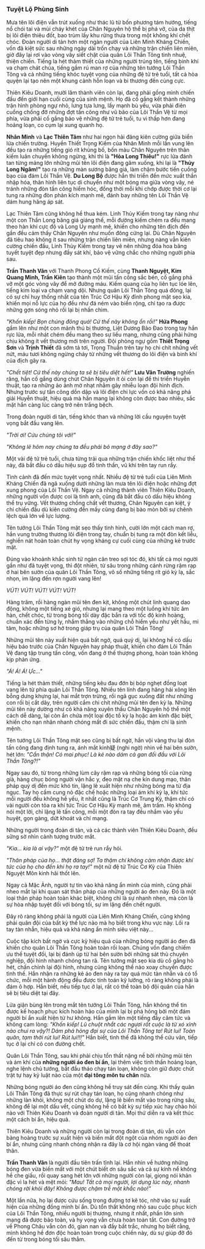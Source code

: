
### Tuyệt Lộ Phùng Sinh

Mưa tên lôi điện vẫn trút xuống như thác lũ từ bốn phương tám hướng, tiếng nổ chói tai và mùi cháy khét của Chân Nguyên hộ thể bị phá vỡ, của da thịt bị lôi điện thiêu đốt, bao trùm lấy khu rừng thưa trong một không khí chết chóc. Đoàn người di tản hơn một ngàn người của Liên Minh Kháng Chiến, vốn đã kiệt sức sau những ngày dài trốn chạy và những trận chiến liên miên, giờ đây lại rơi vào vòng vây siết chặt của quân Lôi Thần Tông tinh nhuệ, thiện chiến. Tiếng la hét thảm thiết của những người trúng tên, tiếng binh khí va chạm chát chúa, tiếng gầm rú man rợ của những tên tướng Lôi Thần Tông và cả những tiếng khóc tuyệt vọng của những đệ tử trẻ tuổi, tất cả hòa quyện lại tạo nên một khung cảnh hỗn loạn và bi thương đến cùng cực.

Thiên Kiêu Doanh, mười lăm thành viên còn lại, đang phải gồng mình chiến đấu đến giới hạn cuối cùng của sinh mệnh. Họ đã cố gắng kết thành những trận hình phòng ngự nhỏ, lưng tựa lưng, lấy mạnh bù yếu, vừa phải điên cuồng chống đỡ những đợt tấn công như vũ bão của Lôi Thần Vệ từ mọi phía, vừa phải cố gắng bảo vệ những đệ tử trẻ tuổi, tu vi thấp hơn đang hoảng loạn, co cụm lại xung quanh họ.

**Nhân Minh** và **Lạc Thiên Tâm** như hai ngọn hải đăng kiên cường giữa biển lửa chiến trường. Huyền Thiết Trọng Kiếm của Nhân Minh mỗi lần vung lên đều tạo ra những tiếng gió rít khủng bố, bốn màu Chân Nguyên trên thân kiếm luân chuyển không ngừng, khi thì là **"Hỏa Long Thiêu!"** rực lửa đánh tan từng mảng lớn những mũi tên lôi điện đang găm xuống, khi lại là **"Thủy Long Ngâm!"** tạo ra những màn sương băng giá, làm chậm bước tiến cuồng bạo của đám Lôi Thần Vệ. **Du Long Bộ** được hắn thi triển đến mức xuất thần nhập hóa, thân hình liên tục di chuyển như một bóng ma giữa vòng vây, né tránh những đòn tấn công hiểm hóc, đồng thời mỗi khi chớp được thời cơ lại tung ra những đòn phản kích mạnh mẽ, đánh bay những tên Lôi Thần Vệ dám hung hăng áp sát.

Lạc Thiên Tâm cũng không hề thua kém. Linh Thủy Kiếm trong tay nàng như một con Thần Long băng giá giáng thế, mỗi đường kiếm chém ra đều mang theo hàn khí cực độ và Long Uy mạnh mẽ, khiến cho những tên địch đến gần đều cảm thấy Chân Nguyên như muốn đông cứng lại. Dù Chân Nguyên đã tiêu hao không ít sau những trận chiến liên miên, nhưng nàng vẫn kiên cường chiến đấu, Linh Thủy Kiếm trong tay vẽ nên những đóa hoa băng tuyết tuyệt đẹp nhưng đầy sát khí, bảo vệ vững chắc cho những người phía sau.

**Trần Thanh Vân** với Thanh Phong Cổ Kiếm, cùng **Thanh Nguyệt, Kim Quang Minh, Trần Kiên** tạo thành một mũi tấn công sắc bén, cố gắng phá vỡ một góc vòng vây để mở đường máu. Kiếm quang của họ liên tục lóe lên, tiếng kim loại va chạm vang dội. Nhưng quân Lôi Thần Tông quá đông, lại có sự chỉ huy thống nhất của tên Trúc Cơ Hậu Kỳ đỉnh phong mặt sẹo kia, khiến mọi nỗ lực của họ đều như đá ném vào biển rộng, chỉ tạo ra được những gợn sóng nhỏ rồi lại bị nhấn chìm.

_"Khốn kiếp! Bọn chúng đông quá! Cứ thế này không ổn rồi!"_ **Hứa Phong** gầm lên như một con mãnh thú bị thương, Liệt Dương Bảo Đao trong tay hắn rực lửa, mỗi nhát chém đều mang theo sự liều mạng, nhưng cũng phải hứng chịu không ít vết thương mới trên người. Đội phòng ngự gồm **Thiết Trọng Sơn** và **Trịnh Thiết** đã sớm tả tơi, Trọng Thuẫn trên tay họ chi chít những vết nứt, máu tươi không ngừng chảy từ những vết thương do lôi điện và binh khí của địch gây ra.

_"Chết tiệt! Cứ thế này chúng ta sẽ bị tiêu diệt hết!"_ **Lưu Vân Trường** nghiến răng, hắn cố gắng dùng chút Chân Nguyên ít ỏi còn lại để thi triển Huyễn thuật, tạo ra những ảo ảnh mờ nhạt nhằm gây nhiễu loạn đội hình địch. Nhưng trước sự tấn công dồn dập và lôi điện chi lực vốn có khả năng phá giải Huyễn thuật, hiệu quả mà hắn mang lại không còn được bao nhiêu, sắc mặt hắn càng lúc càng trở nên trắng bệch.

Trong đoàn người di tản, tiếng khóc than và những lời cầu nguyện tuyệt vọng bắt đầu vang lên.

_"Trời ơi! Cứu chúng tôi với!"_

_"Không lẽ hôm nay chúng ta đều phải bỏ mạng ở đây sao?"_

Một vài đệ tử trẻ tuổi, chưa từng trải qua những trận chiến khốc liệt như thế này, đã bắt đầu có dấu hiệu sụp đổ tinh thần, vũ khí trên tay run rẩy.

Tình cảnh đã đến mức tuyệt vọng nhất. Nhiều đệ tử trẻ tuổi của Liên Minh Kháng Chiến đã ngã xuống dưới những làn mưa tên lôi điện hoặc những đợt xung phong của Lôi Thần Vệ. Ngay cả những thành viên Thiên Kiêu Doanh, những người vốn được coi là tinh anh, cũng đã bắt đầu có dấu hiệu không thể trụ vững. Vết thương chồng chất vết thương, Chân Nguyên cạn kiệt, ý chí chiến đấu dù kiên cường đến mấy cũng đang bị bào mòn bởi sự chênh lệch quá lớn về lực lượng.

Tên tướng Lôi Thần Tông mặt sẹo thấy tình hình, cười lớn một cách man rợ, hắn vung trường thương lôi điện trong tay, chuẩn bị tung ra một đòn kết liễu, nghiền nát hoàn toàn chút hy vọng kháng cự cuối cùng của những kẻ trước mặt.

Đúng vào khoảnh khắc sinh tử ngàn cân treo sợi tóc đó, khi tất cả mọi người gần như đã tuyệt vọng, thì đột nhiên, từ sâu trong những cánh rừng rậm rạp ở hai bên sườn của quân Lôi Thần Tông, vô số những tiếng rít gió kỳ lạ, sắc nhọn, im lặng đến rợn người vang lên!

_VÚT! VÚT! VÚT! VÚT! VÚT!_

Hàng trăm, rồi hàng ngàn mũi tên đen kịt, không một chút linh quang dao động, không một tiếng xé gió, nhưng lại mang theo một luồng khí tức âm hàn, chết chóc, từ trong bóng tối dày đặc bắn ra với tốc độ kinh hoàng, chuẩn xác đến từng ly, nhắm thẳng vào những chỗ hiểm yếu như yết hầu, mi tâm, hoặc những sơ hở trong giáp trụ của quân Lôi Thần Tông!

Những mũi tên này xuất hiện quá bất ngờ, quá quỷ dị, lại không hề có dấu hiệu báo trước của Chân Nguyên hay pháp thuật, khiến cho đám Lôi Thần Vệ đang tập trung tấn công, vốn đang ở thế thượng phong, hoàn toàn không kịp phản ứng.

_"Á! Á! Á! Ực..."_

Tiếng la hét thảm thiết, những tiếng kêu đau đớn bị bóp nghẹt đồng loạt vang lên từ phía quân Lôi Thần Tông. Nhiều tên lính đang hăng hái xông lên bỗng dưng khựng lại, hai mắt trợn trừng, rồi ngã gục xuống đất như những con rối bị cắt dây, trên người cắm chi chít những mũi tên đen kỳ lạ. Những mũi tên này dường như có khả năng xuyên thấu Chân Nguyên hộ thể một cách dễ dàng, lại còn ẩn chứa một loại độc tố kỳ lạ hoặc ám kình đặc biệt, khiến cho nạn nhân nhanh chóng mất đi sức chiến đấu, thậm chí là sinh mệnh.

Tên tướng Lôi Thần Tông mặt sẹo cũng bị bất ngờ, hắn vội vàng thu lại đòn tấn công đang định tung ra, ánh mắt kinh疑 (nghi ngờ) nhìn về hai bên sườn, hét lớn: _"Cẩn thận! Có mai phục! Là kẻ nào dám cả gan đối đầu với Lôi Thần Tông?!"_

Ngay sau đó, từ trong những lùm cây rậm rạp và những bóng tối của rừng già, hàng chục bóng người vận hắc y, đeo mặt nạ che kín dung mạo, thân pháp quỷ dị đến mức khó tin, lặng lẽ xuất hiện như những bóng ma từ địa ngục. Tay họ cầm cung nỏ đặc chế hoặc những loại ám khí kỳ lạ, khí tức mỗi người đều không hề yếu, ít nhất cũng là Trúc Cơ Trung Kỳ, thậm chí có vài người còn tỏa ra khí tức Trúc Cơ Hậu Kỳ mạnh mẽ, âm trầm. Họ không nói một lời, chỉ lặng lẽ tấn công, mỗi một đòn ra tay đều nhắm vào yếu huyệt, gọn gàng, dứt khoát và chí mạng.

Những người trong đoàn di tản, và cả các thành viên Thiên Kiêu Doanh, đều sững sờ nhìn cảnh tượng trước mắt.

_"Kia... kia là ai vậy?"_ một đệ tử trẻ run rẩy hỏi.

_"Thân pháp của họ... thật đáng sợ! Ta thậm chí không cảm nhận được khí tức của họ cho đến khi họ ra tay!"_ một nữ đệ tử Trúc Cơ Kỳ của Thiên Nguyệt Môn kinh hãi thốt lên.

Ngay cả Mặc Ảnh, người tự tin vào khả năng ẩn mình của mình, cũng phải nheo mắt lại khi quan sát thân pháp của những người áo đen này. Đó là một loại thân pháp hoàn toàn khác biệt, không chỉ là sự nhanh nhẹn, mà còn là sự hòa nhập tuyệt đối với bóng tối, sự im lặng đến chết người.

Đây rõ ràng không phải là người của Liên Minh Kháng Chiến, cũng không phải quân đội của bất kỳ thế lực nào mà họ biết trong khu vực này. Lối ra tay tàn nhẫn, hiệu quả và khả năng ẩn mình siêu việt này...

Cuộc tập kích bất ngờ và cực kỳ hiệu quả của những bóng người áo đen đã khiến cho quân Lôi Thần Tông hoàn toàn rối loạn. Chúng vốn đang chiếm ưu thế tuyệt đối, lại bị đánh úp từ hai bên sườn bởi những sát thủ chuyên nghiệp, đội hình nhanh chóng tan rã. Tên tướng mặt sẹo kia dù cố gắng hò hét, chấn chỉnh lại đội hình, nhưng cũng không thể nào xoay chuyển được tình thế. Hắn nhận ra những kẻ áo đen này ra tay quá mức tàn nhẫn và có tổ chức, mỗi một hành động đều được tính toán kỹ lưỡng, rõ ràng không phải là đám ô hợp. Hắn biết, nếu tiếp tục ở lại, rất có thể toàn bộ đội quân của hắn sẽ bị tiêu diệt tại đây.

Lửa giận bùng lên trong mắt tên tướng Lôi Thần Tông, hắn không thể tin được kế hoạch phục kích hoàn hảo của mình lại bị phá hỏng bởi một đám người bí ẩn xuất hiện từ hư không. Hắn gầm lên một tiếng đầy căm tức và không cam lòng:  _"Khốn kiếp! Lũ chuột nhắt các ngươi rốt cuộc là từ xó xỉnh nào chui ra vậy?! Dám phá hỏng đại sự của Lôi Thần Tông ta! Rút lui! Toàn quân, tạm thời rút lui! Rút lui!!!"_ Hắn biết, tình thế đã không thể cứu vãn, tiếp tục ở lại chỉ có con đường chết.

Quân Lôi Thần Tông, sau khi phải chịu tổn thất nặng nề bởi những mũi tên và ám khí của **những người áo đen bí ẩn**, lại thêm việc tinh thần hoảng loạn, nghe lệnh chủ tướng, bắt đầu tháo chạy tán loạn, không còn giữ được chút trật tự hay kỷ luật nào của một **đại tông môn tu chân** nữa.

Những bóng người áo đen cũng không hề truy sát đến cùng. Khi thấy quân Lôi Thần Tông đã thực sự rút chạy tán loạn, họ cũng nhanh chóng như những làn khói, không một chút do dự, lặng lẽ biến mất vào trong rừng sâu, không để lại một dấu vết, cũng không hề có bất kỳ sự tiếp xúc hay chào hỏi nào với Thiên Kiêu Doanh và đoàn người di tản. Mọi thứ diễn ra và kết thúc một cách bí ẩn, hiệu quả.

Thiên Kiêu Doanh và những người còn lại trong đoàn di tản, dù vẫn còn bàng hoàng trước sự xuất hiện và biến mất đột ngột của nhóm người áo đen bí ẩn, nhưng cũng nhanh chóng nhận ra đây là cơ hội ngàn vàng để thoát thân.

**Trần Thanh Vân** là người đầu tiên trấn tĩnh lại. Hắn nhìn về hướng những bóng đen vừa biến mất với một chút biết ơn sâu sắc và cả sự kính nể không hề che giấu, rồi quay sang hét lớn với những người còn lại, giọng nói khản đặc vì la hét và mệt mỏi: _"Mau! Tất cả mọi người, lợi dụng lúc này, nhanh chóng rời khỏi đây! Không được chậm trễ một khắc nào!"_

Một lần nữa, họ lại được cứu sống trong đường tơ kẽ tóc, nhờ vào sự xuất hiện của những đồng minh bí ẩn. Dù tổn thất không nhỏ sau cuộc phục kích của Lôi Thần Tông, nhiều người bị thương, nhưng ít nhất, phần lớn sinh mạng đã được bảo toàn, và hy vọng vẫn chưa hoàn toàn tắt. Con đường trở về Phong Châu vẫn còn đó, gian nan và đầy bất trắc, nhưng họ biết rằng, mình không hề đơn độc hoàn toàn trong cuộc chiến này, dù sự giúp đỡ đó đến từ trong bóng tối sâu thẳm.
